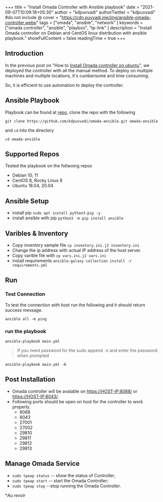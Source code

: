 +++
title = "Install Omada Controller with Ansible playbook"
date = "2021-09-07T10:09:18+05:30"
author = "kdpuvvadi"
authorTwitter = "kdpuvvadi" #do not include @
cover = "https://cdn.puvvadi.me/img/ansible-omada-controller.webp"
tags = ["omada", "ansible", "network" ]
keywords = ["omada controller", "ansible", "playboo", "tp-link" ]
description = "Install Omada controller on Debian and CentOS linux distribution with ansible playbook."
showFullContent = false
readingTime = true
+++

## Introduction

In the previous post on "How to [Install Omada controller on ubuntu](/posts/omada-sdn-controller-ubuntu/)", we deployed the controller with all the manual method. To deploy on multiple machines and multiple locations, it's cumbersome and time consuming.

So, it is efficient to use automation to deploy the controller.

## Ansible Playbook

Playbook can be found at [repo](https://github.com/kdpuvvadi/omada-ansible), clone the repo with the following

````shell
git clone https://github.com/kdpuvvadi/omada-ansible.git omada-ansible
````

and `cd` into the directory

````shell
cd omada-ansible
````

## Supported Repos

Tested the playbook on the follwoing repos

* Debian 10, 11
* CentOS 8, Rocky Linux 8
* Ubuntu 18.04, 20.04

## Ansible Setup

* install pip `sudo apt install python3-pip -y`
* install ansible with pip `python3 -m pip install ansible`

## Varibles & Inventory

* Copy inventory sample file `cp inventory.ini.j2 inventory.ini`
* Change the ip address with actual IP address of the host server.
* Copy varible file with `cp vars.ini.j2 vars.ini`
* install requirements `ansible-galaxy collection install -r requirements.yml`

## Run

### Test Connection

To test the connection with host run the following and it should return success message.

````shell
ansible all -m ping
````

### run the playbook

````shell
ansible-playbook main.yml
````

> If you need password for the sudo append `-K` and enter the password when prompted

````shell
ansible-playbook main.yml -K
````

## Post Installation

* Omada controller will be avaiable on <https://HOST-IP:8088/> or <https://HOST-IP:8043/>.
* Following ports should be open on host for the controller to work properly.
  * 8088
  * 8043
  * 27001
  * 27002
  * 29810
  * 29811
  * 29812
  * 29813

## Manage Omada Service

* `sudo tpeap status` -- show the status of Controller;
* `sudo tpeap start` -- start the Omada Controller;
* `sudo tpeap stop` --stop running the Omada Controller.

**Au revoir*
